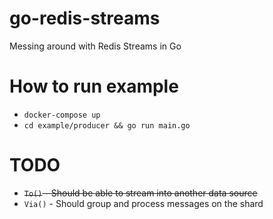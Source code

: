 # go-redis-streams
Messing around with Redis Streams in Go

# How to run example
- `docker-compose up`
- `cd example/producer && go run main.go`

# TODO
- ~~`To()` - Should be able to stream into another data source~~
- `Via()` - Should group and process messages on the shard
